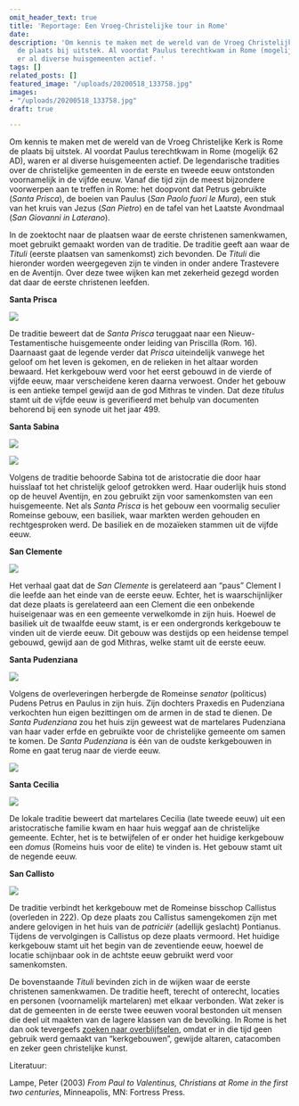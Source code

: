 ```yaml
---
omit_header_text: true
title: 'Reportage: Een Vroeg-Christelijke tour in Rome'
date: 
description: 'Om kennis te maken met de wereld van de Vroeg Christelijke Kerk is Rome
  de plaats bij uitstek. Al voordat Paulus terechtkwam in Rome (mogelijk 62 AD), waren
  er al diverse huisgemeenten actief. '
tags: []
related_posts: []
featured_image: "/uploads/20200518_133758.jpg"
images:
- "/uploads/20200518_133758.jpg"
draft: true

---
```

Om kennis te maken met de wereld van de Vroeg Christelijke Kerk is Rome de plaats bij uitstek. Al voordat Paulus terechtkwam in Rome (mogelijk 62 AD), waren er al diverse huisgemeenten actief. De legendarische tradities over de christelijke gemeenten in de eerste en tweede eeuw ontstonden voornamelijk in de vijfde eeuw. Vanaf die tijd zijn de meest bijzondere voorwerpen aan te treffen in Rome: het doopvont dat Petrus gebruikte (_Santa Prisca_), de boeien van Paulus (_San Paolo fuori le Mura_), een stuk van het kruis van Jezus (_San Pietro_) en de tafel van het Laatste Avondmaal (_San Giovanni in Laterano_).

In de zoektocht naar de plaatsen waar de eerste christenen samenkwamen, moet gebruikt gemaakt worden van de traditie. De traditie geeft aan waar de _Tituli_ (eerste plaatsen van samenkomst) zich bevonden. De _Tituli_ die hieronder worden weergegeven zijn te vinden in onder andere Trastevere en de Aventijn. Over deze twee wijken kan met zekerheid gezegd worden dat daar de eerste christenen leefden.

**Santa Prisca**

![](/uploads/prisca-2.jpg)

De traditie beweert dat de _Santa Prisca_ teruggaat naar een Nieuw-Testamentische huisgemeente onder leiding van Priscilla (Rom. 16). Daarnaast gaat de legende verder dat _Prisca_ uiteindelijk vanwege het geloof om het leven is gekomen, en de relieken in het altaar worden bewaard. Het kerkgebouw werd voor het eerst gebouwd in de vierde of vijfde eeuw, maar verscheidene keren daarna verwoest. Onder het gebouw is een antieke tempel gewijd aan de god Mithras te vinden. Dat deze _titulus_ stamt uit de vijfde eeuw is geverifieerd met behulp van documenten behorend bij een synode uit het jaar 499.

**Santa Sabina**

![](/uploads/sabina-exterior-2.jpg)

![](/uploads/sabina-interior-2.jpg)

Volgens de traditie behoorde Sabina tot de aristocratie die door haar huisslaaf tot het christelijk geloof getrokken werd. Haar ouderlijk huis stond op de heuvel Aventijn, en zou gebruikt zijn voor samenkomsten van een huisgemeente. Net als _Santa Prisca_ is het gebouw een voormalig seculier Romeinse gebouw, een basiliek, waar markten werden gehouden en rechtgesproken werd. De basiliek en de mozaïeken stammen uit de vijfde eeuw.

**San Clemente**

![](/uploads/s-clemente-2.jpg)

Het verhaal gaat dat de _San Clemente_ is gerelateerd aan “paus” Clement I die leefde aan het einde van de eerste eeuw. Echter, het is waarschijnlijker dat deze plaats is gerelateerd aan een Clement die een onbekende huiseigenaar was en een gemeente verwelkomde in zijn huis. Hoewel de basiliek uit de twaalfde eeuw stamt, is er een ondergronds kerkgebouw te vinden uit de vierde eeuw. Dit gebouw was destijds op een heidense tempel gebouwd, gewijd aan de god Mithras, welke stamt uit de eerste eeuw.

**Santa Pudenziana**

![](/uploads/dsc_0327-2.jpg)

Volgens de overleveringen herbergde de Romeinse _senator_ (politicus) Pudens Petrus en Paulus in zijn huis. Zijn dochters Praxedis en Pudenziana verkochten hun eigen bezittingen om de armen in de stad te dienen. De _Santa Pudenziana_ zou het huis zijn geweest wat de martelares Pudenziana van haar vader erfde en gebruikte voor de christelijke gemeente om samen te komen. De _Santa Pudenziana_ is één van de oudste kerkgebouwen in Rome en gaat terug naar de vierde eeuw.

![](/uploads/dsc_0329-2.jpg)

**Santa Cecilia**

![](/uploads/cecilia2.jpg)

De lokale traditie beweert dat martelares Cecilia (late tweede eeuw) uit een aristocratische familie kwam en haar huis weggaf aan de christelijke gemeente. Echter, het is te betwijfelen of er onder het huidige kerkgebouw een _domus_ (Romeins huis voor de elite) te vinden is. Het gebouw stamt uit de negende eeuw.

**San Callisto**

![](/uploads/s-callisto-2.jpg)

De traditie verbindt het kerkgebouw met de Romeinse bisschop Callistus (overleden in 222). Op deze plaats zou Callistus samengekomen zijn met andere gelovigen in het huis van de _patriciër_ (adellijk geslacht) Pontianus. Tijdens de vervolgingen is Callistus op deze plaats vermoord. Het huidige kerkgebouw stamt uit het begin van de zeventiende eeuw, hoewel de locatie schijnbaar ook in de achtste eeuw gebruikt werd voor samenkomsten.

De bovenstaande _Tituli_ bevinden zich in de wijken waar de eerste christenen samenkwamen. De traditie heeft, terecht of onterecht, locaties en personen (voornamelijk martelaren) met elkaar verbonden. Wat zeker is dat de gemeenten in de eerste twee eeuwen vooral bestonden uit mensen die deel uit maakten van de lagere klassen van de bevolking. In Rome is het dan ook tevergeefs [zoeken naar overblijfselen](), omdat er in die tijd geen gebruik werd gemaakt van “kerkgebouwen”, gewijde altaren, catacomben en zeker geen christelijke kunst.

Literatuur:

Lampe, Peter (2003) _From Paul to Valentinus, Christians at Rome in the first two centuries_, Minneapolis, MN: Fortress Press.
